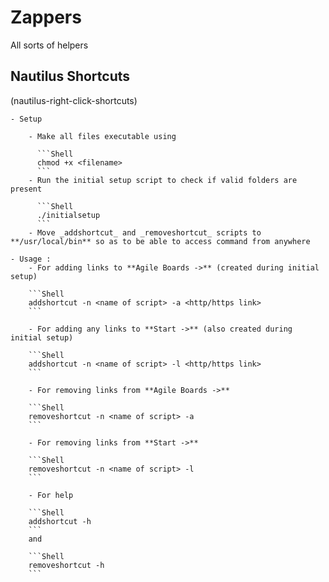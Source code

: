 # Zappers
All sorts of helpers

## Nautilus Shortcuts
(nautilus-right-click-shortcuts)


    - Setup

        - Make all files executable using

          ```Shell
          chmod +x <filename>
          ```
        - Run the initial setup script to check if valid folders are present

          ```Shell
          ./initialsetup
          ```
        - Move _addshortcut_ and _removeshortcut_ scripts to **/usr/local/bin** so as to be able to access command from anywhere

    - Usage :
        - For adding links to **Agile Boards ->** (created during initial setup)

        ```Shell
        addshortcut -n <name of script> -a <http/https link>
        ```

        - For adding any links to **Start ->** (also created during initial setup)

        ```Shell
        addshortcut -n <name of script> -l <http/https link>
        ```

        - For removing links from **Agile Boards ->**

        ```Shell
        removeshortcut -n <name of script> -a
        ```

        - For removing links from **Start ->**

        ```Shell
        removeshortcut -n <name of script> -l
        ```

        - For help

        ```Shell
        addshortcut -h
        ```
        and

        ```Shell
        removeshortcut -h
        ```

